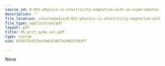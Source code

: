 ```yaml
---
course_id: 8-02x-physics-ii-electricity-magnetism-with-an-experimental-focus-spring-2005
description: ''
file_location: /coursemedia/8-02x-physics-ii-electricity-magnetism-with-an-experimental-focus-spring-2005/b3f677ef57eaf0d1536f7a2002f3d3ff_05_prct_qz4a_sol.pdf
file_type: application/pdf
layout: pdf
title: 05_prct_qz4a_sol.pdf
type: course
uid: b3f677ef57eaf0d1536f7a2002f3d3ff

---
```

None